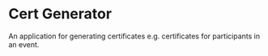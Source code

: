 # Cert Generator
An application for generating certificates e.g. certificates for participants in an event.
